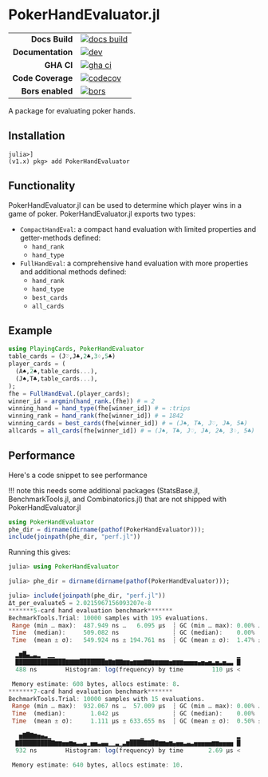 # PokerHandEvaluator.jl

|||
|---------------------:|:----------------------------------------------|
| **Docs Build**       | [![docs build][docs-bld-img]][docs-bld-url]   |
| **Documentation**    | [![dev][docs-dev-img]][docs-dev-url]          |
| **GHA CI**           | [![gha ci][gha-ci-img]][gha-ci-url]           |
| **Code Coverage**    | [![codecov][codecov-img]][codecov-url]        |
| **Bors enabled**     | [![bors][bors-img]][bors-url]                 |

[docs-bld-img]: https://github.com/charleskawczynski/PokerHandEvaluator.jl/workflows/Documentation/badge.svg
[docs-bld-url]: https://github.com/charleskawczynski/PokerHandEvaluator.jl/actions?query=workflow%3ADocumentation

[docs-dev-img]: https://img.shields.io/badge/docs-dev-blue.svg
[docs-dev-url]: https://charleskawczynski.github.io/PokerHandEvaluator.jl/dev/

[gha-ci-img]: https://github.com/charleskawczynski/PokerHandEvaluator.jl/workflows/ci/badge.svg
[gha-ci-url]: https://github.com/charleskawczynski/PokerHandEvaluator.jl/actions?query=workflow%3Aci

[codecov-img]: https://codecov.io/gh/charleskawczynski/PokerHandEvaluator.jl/branch/main/graph/badge.svg
[codecov-url]: https://codecov.io/gh/charleskawczynski/PokerHandEvaluator.jl

[bors-img]: https://bors.tech/images/badge_small.svg
[bors-url]: https://app.bors.tech/repositories/32815

A package for evaluating poker hands.

## Installation

```@repl
julia>]
(v1.x) pkg> add PokerHandEvaluator
```

## Functionality

PokerHandEvaluator.jl can be used to determine which player wins in a game of poker. PokerHandEvaluator.jl exports two types:

  - `CompactHandEval`: a compact hand evaluation with limited properties and getter-methods defined:
    - `hand_rank`
    - `hand_type`
  - `FullHandEval`: a comprehensive hand evaluation with more properties and additional methods defined:
    - `hand_rank`
    - `hand_type`
    - `best_cards`
    - `all_cards`

## Example

```julia
using PlayingCards, PokerHandEvaluator
table_cards = (J♡,J♣,2♣,3♢,5♣)
player_cards = (
  (A♠,2♠,table_cards...),
  (J♠,T♣,table_cards...),
);
fhe = FullHandEval.(player_cards);
winner_id = argmin(hand_rank.(fhe)) # = 2
winning_hand = hand_type(fhe[winner_id]) # = :trips
winning_rank = hand_rank(fhe[winner_id]) # = 1842
winning_cards = best_cards(fhe[winner_id]) # = (J♠, T♣, J♡, J♣, 5♣)
allcards = all_cards(fhe[winner_id]) # = (J♠, T♣, J♡, J♣, 2♣, 3♢, 5♣)
```

## Performance

Here's a code snippet to see performance

!!! note
    this needs some additional packages (StatsBase.jl, BenchmarkTools.jl, and Combinatorics.jl) that are not shipped with PokerHandEvaluator.jl

```julia
using PokerHandEvaluator
phe_dir = dirname(dirname(pathof(PokerHandEvaluator)));
include(joinpath(phe_dir, "perf.jl"))
```

Running this gives:

```julia
julia> using PokerHandEvaluator

julia> phe_dir = dirname(dirname(pathof(PokerHandEvaluator)));

julia> include(joinpath(phe_dir, "perf.jl"))
Δt_per_evaluate5 = 2.0215967156093207e-8
*******5-card hand evaluation benchmark*******
BechmarkTools.Trial: 10000 samples with 195 evaluations.
 Range (min … max):  487.949 ns …   6.095 μs  ┊ GC (min … max): 0.00% … 82.90%
 Time  (median):     509.082 ns               ┊ GC (median):    0.00%
 Time  (mean ± σ):   549.924 ns ± 194.761 ns  ┊ GC (mean ± σ):  1.47% ±  4.24%

  ▂▆█▄▂▃▂  ▁▁                                                   ▁
  ██████████████▇▇▇▇███████▆▇▆▇▇▆▆▅▆▆▆▇▇▆▆▆▆▆▅▆▆▆▅▅▅▅▄▅▄▅▃▅▃▅▃▃ █
  488 ns        Histogram: log(frequency) by time        110 μs <

 Memory estimate: 608 bytes, allocs estimate: 8.
*******7-card hand evaluation benchmark*******
BechmarkTools.Trial: 10000 samples with 15 evaluations.
 Range (min … max):  932.067 ns …  57.009 μs  ┊ GC (min … max): 0.00% … 97.53%
 Time  (median):       1.042 μs               ┊ GC (median):    0.00%
 Time  (mean ± σ):     1.111 μs ± 633.655 ns  ┊ GC (mean ± σ):  0.50% ±  0.98%

   ▅▇█▇▆▅▄▃▁                         ▁                          ▂
  ▇█████████▇▆▆▅▅▆▅▃▃▄▁▅▅▃▄▄▁▁▃▁▃▆████▇▇█▇▆▆▅▆▄▅▅▃▄▃▅▅▅▅▅▆▆▅▅▅▅ █
  932 ns        Histogram: log(frequency) by time       2.69 μs <

 Memory estimate: 640 bytes, allocs estimate: 10.
```
